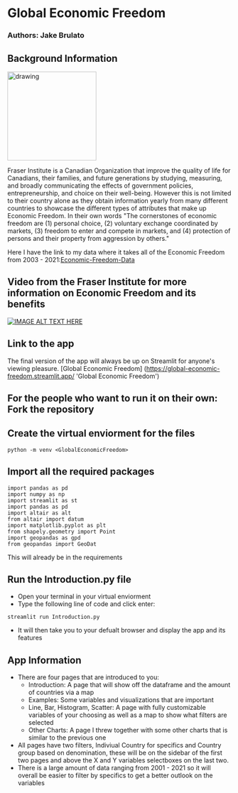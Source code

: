 # Global Economic Freedom
### Authors: Jake Brulato

## Background Information
<img src="https://upload.wikimedia.org/wikipedia/commons/thumb/1/1b/Fraser_Institute_logo.svg/1200px-Fraser_Institute_logo.svg.png" alt="drawing" width="200" height = "200"/>

Fraser Institute is a Canadian Organization that improve the quality of life for Canadians, their families, and future generations by studying, measuring, and broadly communicating the effects of government policies, entrepreneurship, and choice on their well-being. However this is not limited to their country alone as
they obtain information yearly from many different countries to showcase the different types of attributes that make up Economic Freedom. In their own words "The cornerstones of economic freedom are (1) personal choice, (2) voluntary exchange coordinated by markets, (3) freedom to enter and compete in markets, and (4) protection of persons and their property from aggression by others."

Here I have the link to my data where it takes all of the Economic Freedom from 2003 - 2021:[Economic-Freedom-Data](https://www.fraserinstitute.org/economic-freedom/dataset?geozone=world&page=dataset&min-year=2003&max-year=2021&filter=1&date-type=range)

## Video from the Fraser Institute for more information on Economic Freedom and its benefits
[![IMAGE ALT TEXT HERE](https://img.youtube.com/vi/3_HnZa2XSrc/0.jpg)](https://www.youtube.com/watch?v=3_HnZa2XSrc)


## Link to the app
The final version of the app will always be  up on Streamlit for anyone's viewing pleasure.
[Global Economic Freedom] (https://global-economic-freedom.streamlit.app/ 'Global Economic Freedom')


## For the people who want to run it on their own: Fork the repository

## Create the virtual enviorment for the files
```
python -m venv <GlobalEconomicFreedom>
```

## Import all the required packages
```
import pandas as pd
import numpy as np
import streamlit as st
import pandas as pd
import altair as alt
from altair import datum
import matplotlib.pyplot as plt
from shapely.geometry import Point
import geopandas as gpd
from geopandas import GeoDat
```

This will already be in the requirements

## Run the Introduction.py file
- Open your terminal in your virtual enviorment
- Type the following line of code and click enter:
```
streamlit run Introduction.py
```
- It will then take you to your defualt browser and display the app and its features

## App Information
- There are four pages that are introduced to you:
    - Introduction: A page that will show off the dataframe and the amount of countries via a map
    - Examples: Some variables and visualizations that are important 
    - Line, Bar, Histogram, Scatter: A page with fully customizable variables of your choosing as well as a map to show what filters are selected
    - Other Charts: A page I threw together with some other charts that is similar to the previous one
- All pages have two filters, Indiviual Country for specifics and Country group based on denomination, these will be on the sidebar of the first two pages and above the X and Y variables selectboxes on the last two.
- There is a large amount of data ranging from 2001 - 2021 so it will overall be easier to filter by specifics to get a better outlook on the variables


